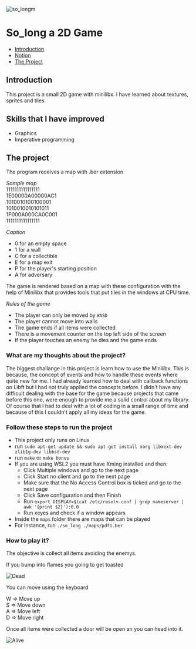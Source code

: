 ![so_longm](https://user-images.githubusercontent.com/63206471/172677363-1a38377a-bf3c-4cd8-95f2-1b16b2fb2dfe.png)

# So_long a 2D Game

* [Introduction](#introduction)
* [Notion](#notion-link)
* [The Project](#the-project)

## Introduction
This project is a small 2D game with minilibx. I have learned about textures, sprites and tiles.

## Skills that I have improved
* Graphics
* Imperative programming

## The project
The program receives a map with .ber extension

_Sample map_<br>
1111111111111111<br>
1E00000A00000AC1<br>
1010010100100001<br>
1010010010101011<br>
1P000A000CA0C001<br>
1111111111111111

_Caption_
* 0 for an empty space
* 1 for a wall
* C for a collectible
* E for a map exit
* P for the player's starting position
* A for adversary

The game is rendered based on a map with these configuration with the help of Minilibx that provides tools that put tiles in the windows at CPU time.

_Rules of the game_
* The player can only be moved by `WASD`
* The player cannot move into walls
* The game ends if all items were collected
* There is a movement counter on the top left side of the screen
* If the player touches an enemy he dies and the game ends

### What are my thoughts about the project?
The biggest challange in this project is learn how to use the Minilibx. This is because, the concept of events and how to handle these events where quite new for me. I had already learned how to deal with callback functions on Libft but I had not truly applied the concepts before.
I didn't have any difficult dealing with the base for the game because projects that came before this one, were enough to provide me a solid control about my library. 
Of course that I had to deal with a lot of coding in a small range of time and because of this I couldn't apply all my ideas for the game.


### Follow these steps to run the project
* This project only runs on Linux
* run `sudo apt-get update && sudo apt-get install xorg libxext-dev zlib1g-dev libbsd-dev`
* run `make` or `make bonus`
* If you are using WSL2 you must have Xming installed and then:
  * Click Multiple windows and go to the next page
  * Click Start no client and go to the next page
  * Make sure that the No Access Control box is ticked and go to the next page
  * Click Save configuration and then Finish
  * Run `export DISPLAY=$(cat /etc/resolv.conf | grep nameserver | awk '{print $2}'):0.0`
  * Run xeyes and check if a window appears
* Inside the `maps` folder there are maps that can be played
* For instance, run `./so_long ./maps/pdf1.ber`

### How to play it?
The objective is collect all items avoiding the enemys.

If you bump into flames you going to get toasted

![Dead](https://user-images.githubusercontent.com/63206471/172672626-9e0708a3-f4d9-4f2b-b329-ea8eb1c4929f.gif)

You can move using the keyboard

W => Move up<br>
S => Move down<br>
A => Move left<br>
D => Move right

Once all items were collected a door will be open an you can head into it.

![Alive](https://user-images.githubusercontent.com/63206471/172672691-4d6fa51f-82c8-4942-8f69-26a68d3d618e.gif)

